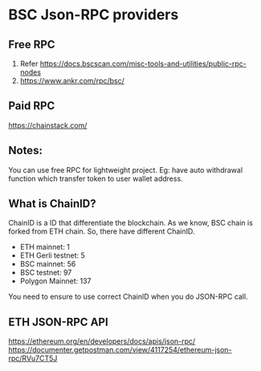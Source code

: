 # BSC Json-RPC providers
## Free RPC
1. Refer https://docs.bscscan.com/misc-tools-and-utilities/public-rpc-nodes
1. https://www.ankr.com/rpc/bsc/

## Paid RPC
https://chainstack.com/

## Notes:
You can use free RPC for lightweight project. Eg: have auto withdrawal function which transfer token to user wallet address.

## What is ChainID?
ChainID is a ID that differentiate the blockchain. As we know, BSC chain is forked from ETH chain. So, there have different ChainID.
* ETH mainnet: 1
* ETH Gerli testnet: 5
* BSC mainnet: 56
* BSC testnet: 97
* Polygon Mainnet: 137

You need to ensure to use correct ChainID when you do JSON-RPC call.

## ETH JSON-RPC API
https://ethereum.org/en/developers/docs/apis/json-rpc/
https://documenter.getpostman.com/view/4117254/ethereum-json-rpc/RVu7CT5J
